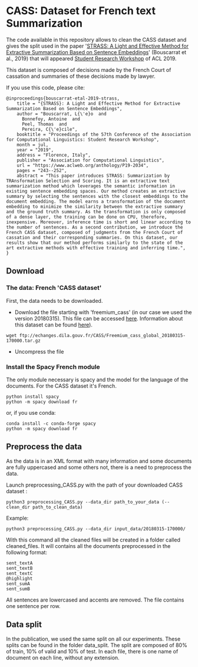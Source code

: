 # CASS: Dataset for French text Summarization

The code available in this repository allows to clean the CASS dataset and gives the split used in
the paper '[STRASS: A Light and Effective Method for Extractive Summarization Based on Sentence Embeddings](https://www.aclweb.org/anthology/papers/P/P19/P19-2034/)' (Bouscarrat et al., 2019)
that will appeared [Student Research Workshop](https://sites.google.com/view/acl19studentresearchworkshop/accepted-papers) of ACL 2019.

This dataset is composed of decisions made by the French Court of cassation and summaries of these decisions made by lawyer.

If you use this code, please cite:

```
@inproceedings{bouscarrat-etal-2019-strass,
    title = "{STRASS}: A Light and Effective Method for Extractive Summarization Based on Sentence Embeddings",
    author = "Bouscarrat, L{\'e}o  and
      Bonnefoy, Antoine  and
      Peel, Thomas  and
      Pereira, C{\'e}cile",
    booktitle = "Proceedings of the 57th Conference of the Association for Computational Linguistics: Student Research Workshop",
    month = jul,
    year = "2019",
    address = "Florence, Italy",
    publisher = "Association for Computational Linguistics",
    url = "https://www.aclweb.org/anthology/P19-2034",
    pages = "243--252",
    abstract = "This paper introduces STRASS: Summarization by TRAnsformation Selection and Scoring. It is an extractive text summarization method which leverages the semantic information in existing sentence embedding spaces. Our method creates an extractive summary by selecting the sentences with the closest embeddings to the document embedding. The model earns a transformation of the document embedding to minimize the similarity between the extractive summary and the ground truth summary. As the transformation is only composed of a dense layer, the training can be done on CPU, therefore, inexpensive. Moreover, inference time is short and linear according to the number of sentences. As a second contribution, we introduce the French CASS dataset, composed of judgments from the French Court of cassation and their corresponding summaries. On this dataset, our results show that our method performs similarly to the state of the art extractive methods with effective training and inferring time.",
}
```

## Download

### The data: French 'CASS dataset'
First, the data needs to be downloaded.
* Download the file starting with 'freemium_cass' (in our case we used the version 20180315).
This file can be accessed [here](ftp://echanges.dila.gouv.fr/CASS/).
Information about this dataset can be found [here](https://www.data.gouv.fr/fr/datasets/cass)).

```shell
wget ftp://echanges.dila.gouv.fr/CASS/Freemium_cass_global_20180315-170000.tar.gz
```

* Uncompress the file

### Install the Spacy French module

The only module necessary is spacy and the model for the language of the documents. For the CASS dataset it's French.

```shell
python install spacy
python -m spacy download fr
```

or, if you use conda:

```shell
conda install -c conda-forge spacy 
python -m spacy download fr
```


## Preprocess the data

As the data is in an XML format with many information and some documents are fully uppercased
and some others not, there is a need to preprocess the data.

Launch preprocessing_CASS.py with the path of your downloaded CASS dataset :

```shell
python3 preprocessing_CASS.py --data_dir path_to_your_data (--clean_dir path_to_clean_data)
```

Example:

```shell
python3 preprocessing_CASS.py --data_dir input_data/20180315-170000/
```

With this command all the cleaned files will be created in a folder called cleaned_files. It will contains
all the documents preprocessed in the following format:

```
sent_textA
sent_textB
sent_textC
@highlight
sent_sumA
sent_sumB
```

All sentences are lowercased and accents are removed.
The file contains one sentence per row.

## Data split

In the publication, we used the same split on all our experiments. These splits can be found in the folder
data_split. The split are composed of 80% of train, 10% of valid and 10% of test. In each file, there is one
name of document on each line, without any extension.
